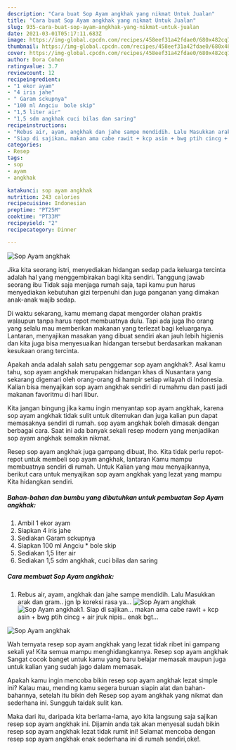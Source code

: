```yaml
---
description: "Cara buat Sop Ayam angkhak yang nikmat Untuk Jualan"
title: "Cara buat Sop Ayam angkhak yang nikmat Untuk Jualan"
slug: 935-cara-buat-sop-ayam-angkhak-yang-nikmat-untuk-jualan
date: 2021-03-01T05:17:11.683Z
image: https://img-global.cpcdn.com/recipes/458eef31a42fdae0/680x482cq70/sop-ayam-angkhak-foto-resep-utama.jpg
thumbnail: https://img-global.cpcdn.com/recipes/458eef31a42fdae0/680x482cq70/sop-ayam-angkhak-foto-resep-utama.jpg
cover: https://img-global.cpcdn.com/recipes/458eef31a42fdae0/680x482cq70/sop-ayam-angkhak-foto-resep-utama.jpg
author: Dora Cohen
ratingvalue: 3.7
reviewcount: 12
recipeingredient:
- "1 ekor ayam"
- "4 iris jahe"
- " Garam sckupnya"
- "100 ml Angciu  bole skip"
- "1,5 liter air"
- "1,5 sdm angkhak cuci bilas dan saring"
recipeinstructions:
- "Rebus air, ayam, angkhak dan jahe sampe mendidih. Lalu Masukkan arak dan gram.. jgn lp koreksi rasa ya…"
- "Siap di sajikan… makan ama cabe rawit + kcp asin + bwg ptih cincg + air jruk nipis.. enak bgt…"
categories:
- Resep
tags:
- sop
- ayam
- angkhak

katakunci: sop ayam angkhak 
nutrition: 243 calories
recipecuisine: Indonesian
preptime: "PT25M"
cooktime: "PT33M"
recipeyield: "2"
recipecategory: Dinner

---
```



![Sop Ayam angkhak](https://img-global.cpcdn.com/recipes/458eef31a42fdae0/680x482cq70/sop-ayam-angkhak-foto-resep-utama.jpg)

Jika kita seorang istri, menyediakan hidangan sedap pada keluarga tercinta adalah hal yang menggembirakan bagi kita sendiri. Tanggung jawab seorang ibu Tidak saja menjaga rumah saja, tapi kamu pun harus menyediakan kebutuhan gizi terpenuhi dan juga panganan yang dimakan anak-anak wajib sedap.

Di waktu  sekarang, kamu memang dapat mengorder olahan praktis walaupun tanpa harus repot membuatnya dulu. Tapi ada juga lho orang yang selalu mau memberikan makanan yang terlezat bagi keluarganya. Lantaran, menyajikan masakan yang dibuat sendiri akan jauh lebih higienis dan kita juga bisa menyesuaikan hidangan tersebut berdasarkan makanan kesukaan orang tercinta. 



Apakah anda adalah salah satu penggemar sop ayam angkhak?. Asal kamu tahu, sop ayam angkhak merupakan hidangan khas di Nusantara yang sekarang digemari oleh orang-orang di hampir setiap wilayah di Indonesia. Kalian bisa menyajikan sop ayam angkhak sendiri di rumahmu dan pasti jadi makanan favoritmu di hari libur.

Kita jangan bingung jika kamu ingin menyantap sop ayam angkhak, karena sop ayam angkhak tidak sulit untuk ditemukan dan juga kalian pun dapat memasaknya sendiri di rumah. sop ayam angkhak boleh dimasak dengan berbagai cara. Saat ini ada banyak sekali resep modern yang menjadikan sop ayam angkhak semakin nikmat.

Resep sop ayam angkhak juga gampang dibuat, lho. Kita tidak perlu repot-repot untuk membeli sop ayam angkhak, lantaran Kamu mampu membuatnya sendiri di rumah. Untuk Kalian yang mau menyajikannya, berikut cara untuk menyajikan sop ayam angkhak yang lezat yang mampu Kita hidangkan sendiri.

<!--inarticleads1-->

##### Bahan-bahan dan bumbu yang dibutuhkan untuk pembuatan Sop Ayam angkhak:

1. Ambil 1 ekor ayam
1. Siapkan 4 iris jahe
1. Sediakan  Garam sckupnya
1. Siapkan 100 ml Angciu * bole skip
1. Sediakan 1,5 liter air
1. Sediakan 1,5 sdm angkhak, cuci bilas dan saring




<!--inarticleads2-->

##### Cara membuat Sop Ayam angkhak:

1. Rebus air, ayam, angkhak dan jahe sampe mendidih. Lalu Masukkan arak dan gram.. jgn lp koreksi rasa ya…
<img src="https://img-global.cpcdn.com/steps/43997e10db461785/160x128cq70/sop-ayam-angkhak-langkah-memasak-1-foto.jpg" alt="Sop Ayam angkhak"><img src="https://img-global.cpcdn.com/steps/e87b4099512d5776/160x128cq70/sop-ayam-angkhak-langkah-memasak-1-foto.jpg" alt="Sop Ayam angkhak">1. Siap di sajikan… makan ama cabe rawit + kcp asin + bwg ptih cincg + air jruk nipis.. enak bgt…
<img src="https://img-global.cpcdn.com/steps/5849792efb643977/160x128cq70/sop-ayam-angkhak-langkah-memasak-2-foto.jpg" alt="Sop Ayam angkhak">



Wah ternyata resep sop ayam angkhak yang lezat tidak ribet ini gampang sekali ya! Kita semua mampu menghidangkannya. Resep sop ayam angkhak Sangat cocok banget untuk kamu yang baru belajar memasak maupun juga untuk kalian yang sudah jago dalam memasak.

Apakah kamu ingin mencoba bikin resep sop ayam angkhak lezat simple ini? Kalau mau, mending kamu segera buruan siapin alat dan bahan-bahannya, setelah itu bikin deh Resep sop ayam angkhak yang nikmat dan sederhana ini. Sungguh taidak sulit kan. 

Maka dari itu, daripada kita berlama-lama, ayo kita langsung saja sajikan resep sop ayam angkhak ini. Dijamin anda tak akan menyesal sudah bikin resep sop ayam angkhak lezat tidak rumit ini! Selamat mencoba dengan resep sop ayam angkhak enak sederhana ini di rumah sendiri,oke!.

